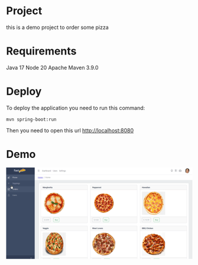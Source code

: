 # Project
this is a demo project to order some pizza

# Requirements
Java 17
Node 20
Apache Maven 3.9.0

# Deploy
To deploy the application you need to run this command: 
```
mvn spring-boot:run
```
Then you need to open this url [http://localhost:8080](http://localhost:8080)

# Demo
![](doc/demo.gif)

